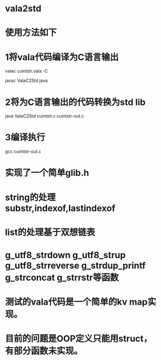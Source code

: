 # vala2std

# 使用方法如下

# 1将vala代码编译为C语言输出
valac cuintstr.vala -C

javac ValaC2Std.java

# 2将为C语言输出的代码转换为std lib
java ValaC2Std cuintstr.c cuintstr-out.c

# 3编译执行
gcc cuintstr-out.c

# 实现了一个简单glib.h
# string的处理 substr,indexof,lastindexof
# list的处理基于双想链表
# g_utf8_strdown g_utf8_strup g_utf8_strreverse g_strdup_printf g_strconcat g_strrstr等函数

# 测试的vala代码是一个简单的kv map实现。

# 目前的问题是OOP定义只能用struct，有部分函数未实现。
